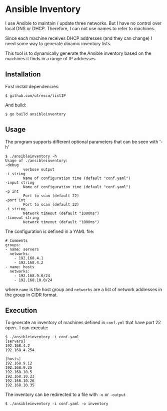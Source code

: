 Ansible Inventory
==============================
I use Ansible to maintain / update three networks. But I have no control over local DNS or DHCP. Therefore, I can not use names to refer to machines.

Since each machine receives DHCP addresses (and they can change) I need some way to generate dinamic inventory lists.

This tool is to dynamically generate the Ansible inventory based on the machines it finds in a range of IP addresses

Installation
-------------------
First install dependencies:

    $ github.com/utrescu/listIP

And build:

    $ go build ansibleinventory

Usage
-------------------
The program supports different optional parameters that can be seen with '-h'

    $ ./ansibleinventory -h
    Usage of ./ansibleinventory:
    -debug
            verbose output
    -i string
            Name of configuration time (default "conf.yaml")
    -input string
            Name of configuration time (default "conf.yaml")
    -p int
            Port to scan (default 22)
    -port int
            Port to scan (default 22)
    -t string
            Network timeout (default "1000ms")
    -timeout string
            Network timeout (default "1000ms")

The configuration is defined in a YAML file:

    # Comments
    groups:
    - name: servers
      networks:
        - 192.168.4.1
        - 192.168.4.2
    - name: hosts
      networks:
        - 192.168.9.0/24
        - 192.168.10.0/24


where `name` is the host group and `networks` are a list of network addresses in the group in CIDR format.

Execution
---------------------------------
To generate an inventory of machines defined in `conf.yml` that have port 22 open.. I can execute:

    $ ./ansibleinventory -i conf.yaml
    [servers]
    192.168.4.2
    192.168.4.254

    [hosts]
    192.168.9.12
    192.168.9.25
    192.168.10.5
    192.168.10.23
    192.168.10.26
    192.168.10.35

The inventory can be redirected to a file with `-o` or `-output`

    $ ./ansibleinventory -i conf.yaml -o inventory
